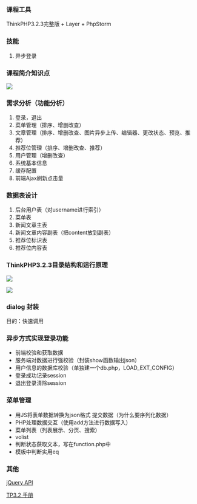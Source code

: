 ### 课程工具
ThinkPHP3.2.3完整版 + Layer + PhpStorm

### 技能
1. 异步登录

### 课程简介知识点

![](http://oc6to49ug.bkt.clouddn.com/8811546e31d9a569f698a940b675ba9f.png)

### 需求分析（功能分析）
1. 登录，退出
2. 菜单管理（排序、增删改查）
3. 文章管理（排序、增删改查、图片异步上传、编辑器、更改状态、预览、推荐）
4. 推荐位管理（排序、增删改查、推荐）
5. 用户管理（增删改查）
6. 系统基本信息
7. 缓存配置
8. 前端Ajax刷新点击量

### 数据表设计
1. 后台用户表（对username进行索引）
2. 菜单表
3. 新闻文章主表
4. 新闻文章内容副表（把content放到副表）
5. 推荐位标识表
6. 推荐位内容表

### ThinkPHP3.2.3目录结构和运行原理
![](http://oc6to49ug.bkt.clouddn.com/9188a1c0aa30a2b35b2c0fd9f986f615.png)

![](http://oc6to49ug.bkt.clouddn.com/ce8516f4e6d5f39da95040d7f1878ce1.png)

### dialog 封装

目的：快速调用

### 异步方式实现登录功能
- 前端校验和获取数据
- 服务端对数据进行强校验（封装show函数输出json）
- 用户信息的数据库校验（单独建一个db.php，LOAD_EXT_CONFIG）
- 登录成功记录session
- 退出登录清除session

### 菜单管理
- 用JS将表单数据转换为json格式
提交数据（为什么要序列化数据）
- PHP处理数据交互（使用add方法进行数据写入）
- 菜单列表（列表展示、分页、搜索）
 - volist
 - 判断状态获取文本，写在function.php中
 - 模板中判断实用eq

### 其他
[jQuery API](http://jquery.cuishifeng.cn/)

[TP3.2 手册](http://document.thinkphp.cn/manual_3_2.html)
